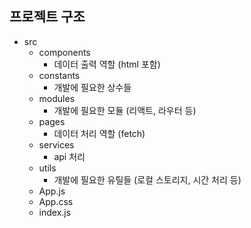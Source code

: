 ## 프로젝트 구조
- src
    - components
        - 데이터 출력 역할 (html 포함)
    - constants
        - 개발에 필요한 상수들
    - modules
        - 개발에 필요한 모듈 (리액트, 라우터 등)
    - pages
        - 데이터 처리 역할 (fetch)
    - services
        - api 처리
    - utils
        - 개발에 필요한 유틸들 (로컬 스토리지, 시간 처리 등)
    - App.js
    - App.css
    - index.js
